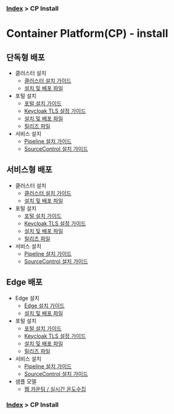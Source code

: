 ### [Index](https://github.com/PaaS-TA/Guide/blob/master/README.md) > CP Install
# Container Platform(CP) - install

## 단독형 배포   
- 클러스터 설치
  + [클러스터 설치 가이드](standalone/cp-cluster-install.md)
  + [설치 및 배포 파일](https://github.com/PaaS-TA/paas-ta-container-platform-deployment/tree/master/standalone)
- 포털 설치
  + [포털 설치 가이드](container-platform-portal/paas-ta-container-platform-portal-deployment-standalone-guide.md)  
  + [Keycloak TLS 설정 가이드](container-platform-portal/paas-ta-container-platform-portal-deployment-keycloak-tls-setting-guide.md)  
  + [설치 및 배포 파일](https://github.com/PaaS-TA/container-platform-helm-chart/tree/master/container-platform-portal)  
  + [릴리즈 파일](https://github.com/PaaS-TA/container-platform-portal-release/tree/master)
- 서비스 설치
  + [Pipeline 설치 가이드](pipeline/paas-ta-container-platform-pipeline-standalone-guide.md)
  + [SourceControl 설치 가이드](source-control/paas-ta-container-platform-source-control-standalone-guide.md)

## 서비스형 배포
- 클러스터 설치
  + [클러스터 설치 가이드](standalone/cp-cluster-install.md)  
  + [설치 및 배포 파일](https://github.com/PaaS-TA/paas-ta-container-platform-deployment/tree/master/standalone)
- 포털 설치
  + [포털 설치 가이드](container-platform-portal/paas-ta-container-platform-portal-deployment-service-guide.md)
  + [Keycloak TLS 설정 가이드](container-platform-portal/paas-ta-container-platform-portal-deployment-keycloak-tls-setting-guide.md)  
  + [설치 및 배포 파일](https://github.com/PaaS-TA/container-platform-helm-chart/tree/master/container-platform-portal)   
  + [릴리즈 파일](https://github.com/PaaS-TA/container-platform-portal-release/tree/master)
- 서비스 설치
  + [Pipeline 설치 가이드](pipeline/paas-ta-container-platform-pipeline-service-guide.md)
  + [SourceControl 설치 가이드](source-control/paas-ta-container-platform-source-control-service-guide.md)

## Edge 배포
- Edge 설치
  + [Edge 설치 가이드](edge/cp-edge-install.md)  
  + [설치 및 배포 파일](https://github.com/PaaS-TA/paas-ta-container-platform-deployment/tree/master/edge)
- 포털 설치
  + [포털 설치 가이드](container-platform-portal/paas-ta-container-platform-portal-deployment-standalone-guide.md)  
  + [Keycloak TLS 설정 가이드](container-platform-portal/paas-ta-container-platform-portal-deployment-keycloak-tls-setting-guide.md)  
  + [설치 및 배포 파일](https://github.com/PaaS-TA/container-platform-helm-chart/tree/master/container-platform-portal)  
  + [릴리즈 파일](https://github.com/PaaS-TA/container-platform-portal-release/tree/master)
- 서비스 설치
  + [Pipeline 설치 가이드](pipeline/paas-ta-container-platform-pipeline-standalone-guide.md)
  + [SourceControl 설치 가이드](source-control/paas-ta-container-platform-source-control-standalone-guide.md)
- 샘플 모델
  + [웹 카운팅 / 실시간 온도수집](edge/paas-ta-container-platform-edge-sample-guide.md)




### [Index](https://github.com/PaaS-TA/Guide/blob/master/README.md) > CP Install
